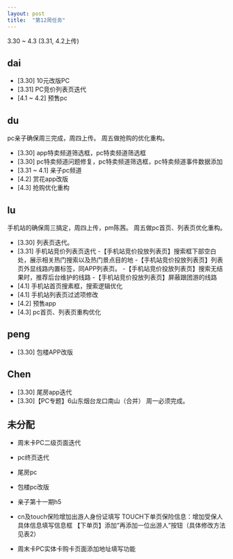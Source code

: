 ```yaml
---
layout: post
title:  "第12周任务"
---
```


3.30 ~ 4.3 (3.31, 4.2上传)

dai
---
- [3.30] 10元改版PC
- [3.31] PC竞价列表页迭代
- [4.1 ~ 4.2] 预售pc

du
--
pc亲子确保周三完成，周四上传。 周五做抢购的优化重构。

- [3.30] app特卖频道筛选框，pc特卖频道筛选框
- [3.30] pc特卖频道问题修复，pc特卖频道筛选框，pc特卖频道事件数据添加
- [3.31 ~ 4.1] 亲子pc频道
- [4.2] 赏花app改版
- [4.3] 抢购优化重构

lu
--
手机站的确保周三搞定，周四上传，pm陈茜。 周五做pc首页、列表页优化重构。

- [3.30] 列表页迭代。
- [3.31] 手机站竞价列表页迭代
  -【手机站竞价投放列表页】搜索框下部空白处，展示相关热门搜索以及热门景点目的地
  -【手机站竞价投放列表页】列表页外显线路内置标签，同APP列表页。
  -【手机站竞价投放列表页】搜索无结果时，推荐后台维护的线路
  -【手机站竞价投放列表页】屏蔽跟团游的线路
- [4.1] 手机站首页搜素框，搜索逻辑优化
- [4.1] 手机站列表页过滤项修改
- [4.2] 预售app
- [4.3] pc首页、列表页重构优化

peng
----
- [3.30] 包楼APP改版

Chen
----
- [3.30] 尾房app迭代
- [3.30]【PC专题】6山东烟台龙口南山（合并） 周一必须完成。


未分配
------
  - 周末卡PC二级页面迭代
  - pc终页迭代
  - 尾房pc
  - 包楼pc改版

  - 亲子第十一期h5
  - cn及touch保险增加出游人身份证填写
    TOUCH下单页保险信息：增加受保人具体信息填写信息框
    【下单页】添加“再添加一位出游人”按钮（具体修改方法见表2）
  - 周末卡PC实体卡购卡页面添加地址填写功能
